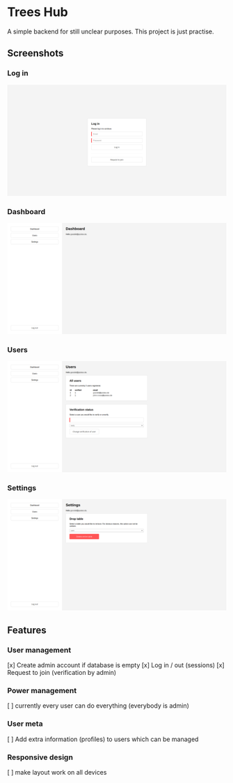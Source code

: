 # Trees Hub #

A simple backend for still unclear purposes. This project is just practise.

## Screenshots ##

### Log in ###
![Log in](img/screenshots/log-in.png "Log in")

### Dashboard ###
![Dashboard](img/screenshots/dashboard.png "Dashboard")

### Users ###
![Users](img/screenshots/users.png "Users")

### Settings ###
![Settings](img/screenshots/settings.png "Settings")

## Features ##

### User management ###
[x] Create admin account if database is empty
[x] Log in / out (sessions)
[x] Request to join (verification by admin)

### Power management ###
[ ] currently every user can do everything (everybody is admin)

### User meta ###
[ ] Add extra information (profiles) to users which can be managed

### Responsive design ###
[ ] make layout work on all devices

